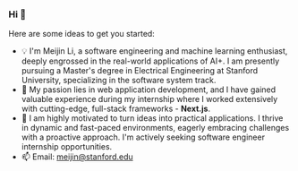 ### Hi 👋

Here are some ideas to get you started:

- 💡 I'm Meijin Li, a software engineering and machine learning enthusiast, deeply engrossed in the real-world applications of AI+. I am presently pursuing a Master's degree in Electrical Engineering at Stanford University, specializing in the software system track.
- 🙌 My passion lies in web application development, and I have gained valuable experience during my internship where I worked extensively with cutting-edge, full-stack frameworks - **Next.js**.
- 🥳 I am highly motivated to turn ideas into practical applications. I thrive in dynamic and fast-paced environments, eagerly embracing challenges with a proactive approach. I'm actively seeking software engineer internship opportunities.
- 📫 Email: meijin@stanford.edu
